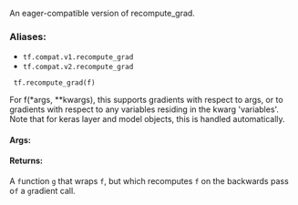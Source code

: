An eager-compatible version of recompute_grad.
### Aliases:
- `tf.compat.v1.recompute_grad`
- `tf.compat.v2.recompute_grad`

```
 tf.recompute_grad(f)
```
For f(*args, **kwargs), this supports gradients with respect to args, or to gradients with respect to any variables residing in the kwarg 'variables'. Note that for keras layer and model objects, this is handled automatically.
#### Args:
#### Returns:
A `f`unction `g` that wraps `f`, but which recomputes `f` on the backwards pass o`f` a `g`radient call.
